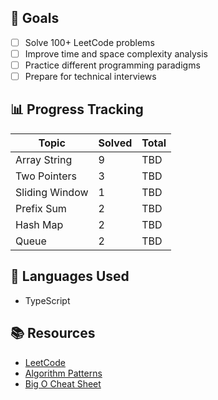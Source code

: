 ## 🎯 Goals

- [ ] Solve 100+ LeetCode problems
- [ ] Improve time and space complexity analysis
- [ ] Practice different programming paradigms
- [ ] Prepare for technical interviews

## 📊 Progress Tracking

| Topic          | Solved | Total |
|----------------|--------|-------|
| Array String   | 9      | TBD   |
| Two Pointers   | 3      | TBD   |
| Sliding Window | 1      | TBD   |
| Prefix Sum     | 2      | TBD   |
| Hash Map       | 2      | TBD   |
| Queue          | 2      | TBD   |

## 🔧 Languages Used

- TypeScript

[//]: # (## 📝 Solution Format)

[//]: # ()
[//]: # (Each solution includes:)

[//]: # (- Problem description and link)

[//]: # (- Approach explanation)

[//]: # (- Time and space complexity analysis)

[//]: # (- Code implementation)

[//]: # (- Test cases)

## 📚 Resources

- [LeetCode](https://leetcode.com/)
- [Algorithm Patterns](https://leetcode.com/explore/)
- [Big O Cheat Sheet](https://www.bigocheatsheet.com/)
